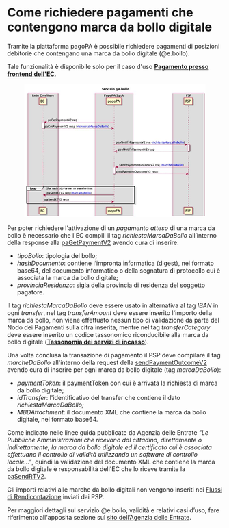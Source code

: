 # Come richiedere pagamenti che contengono marca da bollo digitale

Tramite la piattaforma pagoPA è possibile richiedere pagamenti di posizioni debitorie che contengano una marca da bollo digitale (@e.bollo).

Tale funzionalità è disponibile solo per il caso d'uso [**Pagamento presso frontend dell'EC**](https://developer.pagopa.it/pago-pa/guides/sanp/3.4.1/casi-duso/pagamento-presso-frontend-dellec).

<figure><img src=".gitbook/assets/0f2bb4a0-cec5-4020-9a16-0ccc1f562b87.jpg" alt=""><figcaption></figcaption></figure>

Per poter richiedere l'attivazione di un _pagamento atteso_ di una marca da bollo è necessario che l'EC compili il tag _richiestaMarcaDaBollo_ all’interno della response alla [paGetPaymentV2](https://docs.pagopa.it/sanp/appendici/primitive#pagetpayment-versione-2) avendo cura di inserire:

* _tipoBollo_: tipologia del bollo;
* _hashDocumento_: contiene l’impronta informatica (digest), nel formato base64, del documento informatico o della segnatura di protocollo cui è associata la marca da bollo digitale;
* _provinciaResidenza_: sigla della provincia di residenza del soggetto pagatore.

Il tag _richiestaMarcaDaBollo_ deve essere usato in alternativa al tag _IBAN_ in ogni _transfer_, nel tag _transferAmount_ deve essere inserito l'importo della marca da bollo, non viene effettuato nessun tipo di validazione da parte del Nodo dei Pagamenti sulla cifra inserita, mentre nel tag _transferCategory_ deve essere inserito un codice tassonomico riconducibile alla marca da bollo digitale ([**Tassonomia dei servizi di incasso**](https://docs.pagopa.it/sanp/ente-creditore/tassonomia-dei-servizi-di-incasso)).

Una volta conclusa la transazione di pagamento il PSP deve compilare il tag _marcheDaBollo_ all'interno della request della [sendPaymentOutcomeV2](https://docs.pagopa.it/sanp/appendici/primitive#sendpaymentoutcome-versione-2) avendo cura di inserire per ogni marca da bollo digitale (tag _marcaDaBollo_):

* _paymentToken_: il paymentToken con cui è arrivata la richiesta di marca da bollo digitale;
* _idTransfer_: l'identificativo del transfer che contiene il dato _richiestaMarcaDaBollo;_
* _MBDAttachment_: il documento XML che contiene la marca da bollo digitale, nel formato base64.

Come indicato nelle linee guida pubblicate da Agenzia delle Entrate _"Le Pubbliche Amministrazioni che ricevono dal cittadino, direttamente o indirettamente, la marca da bollo digitale ed il certificato cui è associata effettuano il controllo di validità utilizzando un software di controllo locale..."_, quindi la validazione del documento XML che contiene la marca da bollo digitale è responsabilità dell'EC che lo riceve tramite la [paSendRTV2](https://docs.pagopa.it/sanp/appendici/primitive#pasendrt-versione-2).

Gli importi relativi alle marche da bollo digitali non vengono inseriti nei [Flussi di Rendicontazione](https://docs.pagopa.it/sanp/specifiche-attuative-del-nodo-dei-pagamenti-spc/funzionamento-generale/rendicontazione-e-cashflow) inviati dai PSP.

Per maggiori dettagli sul servizio @e.bollo, validità e relativi casi d’uso, fare riferimento all'apposita sezione sul [sito dell’Agenzia delle Entrate](https://www.agenziaentrate.gov.it/portale/web/guest/schede/pagamenti/imposta-di-bollo-per-le-istanze-trasmesse-alla-pa-ebollo-cittadini/che-cose-cittadini).
